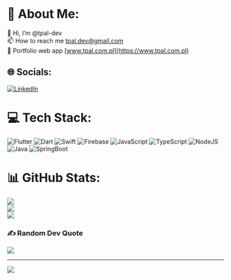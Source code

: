 # 💫 About Me:
👋 Hi, I’m @tpal-dev<br>📫 How to reach me tpal.dev@gmail.com <br>📱 Portfolio web app 
[www.tpal.com.pl](https://www.tpal.com.pl)

## 🌐 Socials:
[![LinkedIn](https://img.shields.io/badge/LinkedIn-%230077B5.svg?logo=linkedin&logoColor=white)](https://linkedin.com/in/tomaszpaluszkiewicz) 

# 💻 Tech Stack:
![Flutter](https://img.shields.io/badge/Flutter-%2302569B.svg?style=flat&logo=Flutter&logoColor=white) ![Dart](https://img.shields.io/badge/dart-%230175C2.svg?style=flat&logo=dart&logoColor=white) ![Swift](https://img.shields.io/badge/swift-F54A2A?style=flat&logo=swift&logoColor=white) ![Firebase](https://img.shields.io/badge/firebase-%23039BE5.svg?style=flat&logo=firebase) ![JavaScript](https://img.shields.io/badge/javascript-%23323330.svg?style=flat&logo=javascript&logoColor=%23F7DF1E)  ![TypeScript](https://img.shields.io/badge/typescript-%23007ACC.svg?style=flat&logo=typescript&logoColor=white)  ![NodeJS](https://img.shields.io/badge/node.js-6DA55F?style=flat&logo=node.js&logoColor=white) ![Java](https://img.shields.io/badge/java-%23ED8B00.svg?style=flat&logo=openjdk&logoColor=white) ![SpringBoot](https://img.shields.io/badge/SpringBoot-6DB33F?style=flat-square&logo=Spring&logoColor=white)
# 📊 GitHub Stats:
![](https://github-readme-stats.vercel.app/api?username=tpal-dev&include_all_commits=true&theme=dark&hide_border=false)<br/>
![](https://github-readme-streak-stats.herokuapp.com/?user=tpal-dev&theme=dark&hide_border=false)<br/>
![](https://github-readme-stats.vercel.app/api/top-langs/?username=tpal-dev&theme=dark&hide_border=false&include_all_commits=true&count_private=true&layout=compact)

### ✍️ Random Dev Quote
![](https://quotes-github-readme.vercel.app/api?type=horizontal&theme=merko)

---
[![](https://visitcount.itsvg.in/api?id=tpal-dev&icon=0&color=1)](https://visitcount.itsvg.in)
